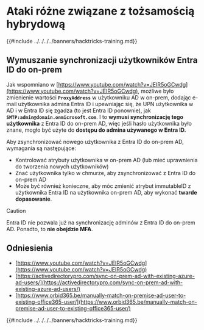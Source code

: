# Ataki różne związane z tożsamością hybrydową

{{#include ../../../../banners/hacktricks-training.md}}


## Wymuszanie synchronizacji użytkowników Entra ID do on-prem

Jak wspomniano w [https://www.youtube.com/watch?v=JEIR5oGCwdg](https://www.youtube.com/watch?v=JEIR5oGCwdg), możliwe było zmienienie wartości **`ProxyAddress`** w użytkowniku AD w on-prem, dodając e-mail użytkownika admina Entra ID i upewniając się, że UPN użytkownika w AD i w Entra ID się zgadza (to jest Entra ID ponownie), jak **`SMTP:admin@domain.onmicrosoft.com`**. I to **wymusi synchronizację tego użytkownika** z Entra ID do on-prem AD, więc jeśli hasło użytkownika było znane, mogło być użyte do **dostępu do admina używanego w Entra ID.**

Aby zsynchronizować nowego użytkownika z Entra ID do on-prem AD, wymagania są następujące:

- Kontrolować atrybuty użytkownika w on-prem AD (lub mieć uprawnienia do tworzenia nowych użytkowników)
- Znać użytkownika tylko w chmurze, aby zsynchronizować z Entra ID do on-prem AD
- Może być również konieczne, aby móc zmienić atrybut immutableID z użytkownika Entra ID na użytkownika on-prem AD, aby wykonać **twarde dopasowanie**.


> [!CAUTION]
> Entra ID nie pozwala już na synchronizację adminów z Entra ID do on-prem AD.
> Ponadto, to **nie obejdzie MFA**.



## Odniesienia

- [https://www.youtube.com/watch?v=JEIR5oGCwdg](https://www.youtube.com/watch?v=JEIR5oGCwdg)
- [https://activedirectorypro.com/sync-on-prem-ad-with-existing-azure-ad-users/](https://activedirectorypro.com/sync-on-prem-ad-with-existing-azure-ad-users/)
- [https://www.orbid365.be/manually-match-on-premise-ad-user-to-existing-office365-user/](https://www.orbid365.be/manually-match-on-premise-ad-user-to-existing-office365-user/)

{{#include ../../../../banners/hacktricks-training.md}}
